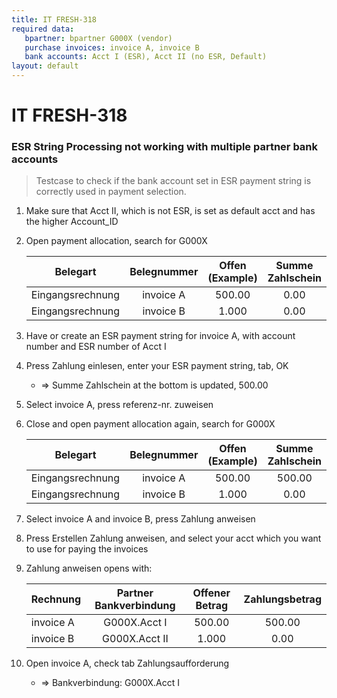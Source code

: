 ```yaml
---
title: IT FRESH-318
required data:
   bpartner: bpartner G000X (vendor)
   purchase invoices: invoice A, invoice B
   bank accounts: Acct I (ESR), Acct II (no ESR, Default)
layout: default
---
```


# IT FRESH-318
### ESR String Processing not working with multiple partner bank accounts
> Testcase to check if the bank account set in ESR payment string
> is correctly used in payment selection.


1. Make sure that Acct II, which is not ESR, is set as default acct and has the higher Account_ID

1. Open payment allocation, search for G000X

	|	Belegart			|	Belegnummer	|	Offen (Example)	|	Summe Zahlschein	|
	| ----------------------|:-------------:|:-----------------:|:---------------------:|
	|	Eingangsrechnung	|	invoice A	|	500.00			|	0.00				|
	|	Eingangsrechnung	|	invoice B	|	1.000			|	0.00				|			
	
	
1. Have or create an ESR payment string for invoice A, with account number and ESR number of Acct I

1. Press Zahlung einlesen, enter your ESR payment string, tab, OK

	* => Summe Zahlschein at the bottom is updated, 500.00

1. Select invoice A, press referenz-nr. zuweisen

1. Close and open payment allocation again, search for G000X

	|	Belegart			|	Belegnummer	|	Offen (Example)	|	Summe Zahlschein	|
	| ----------------------|:-------------:|:-----------------:|:---------------------:|
	|	Eingangsrechnung	|	invoice A	|	500.00			|	500.00				|
	|	Eingangsrechnung	|	invoice B	|	1.000			|	0.00				|		


1. Select invoice A and invoice B, press Zahlung anweisen

1. Press Erstellen Zahlung anweisen, and select your acct which you want to use for paying the invoices

1. Zahlung anweisen opens with:

	|	Rechnung	|	Partner Bankverbindung	|	Offener Betrag	|	Zahlungsbetrag	|
	| --------------|:-------------------------:|:-----------------:|:-----------------:|
	|	invoice A	|	G000X.Acct I			|	500.00			|	500.00			|
	|	invoice B	|	G000X.Acct II			|	1.000			|	0.00			|	

	
1. Open invoice A, check tab Zahlungsaufforderung

	* => Bankverbindung: G000X.Acct I
	
	
